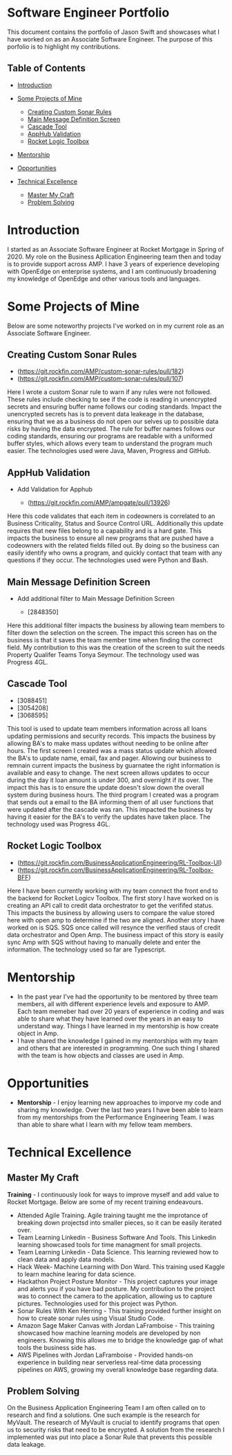 # Software Engineer Portfolio

This document contains the portfolio of Jason Swift and showcases what I have worked on as an Associate Software Engineer. The purpose of this porfolio is to highlight my contributions.

## Table of Contents
  * [Introduction](#introduction)
  * [Some Projects of Mine](#some-projects-of-mine)
    * [Creating Custom Sonar Rules](#creating-custom-sonar-rules)
    * [Main Message Definition Screen](#main-message-definition-screen)
    * [Cascade Tool](#cascade-tool)
    * [AppHub Validation](#appHub-validation)
    * [Rocket Logic Toolbox](#rocket-logic-toolbox)
    
  * [Mentorship](#mentorship)
  * [Opportunities](#opportunities)
  * [Technical Excellence](#technical-excellence)
    * [Master My Craft](#master-my-craft)
    * [Problem Solving](#problem-solving)
   
# Introduction

I started as an Associate Software Engineer at Rocket Mortgage in Spring of 2020. My role on the Business Apllication Engineering team then and today is to provide support across AMP. I have 3 years of experience developing with OpenEdge on enterprise systems, and I am continuously broadening my knowledge of OpenEdge and other various tools and languages.

# Some Projects of Mine

Below are some noteworthy projects I've worked on in my current role as an Associate Software Engineer.  

## Creating Custom Sonar Rules
  *  (https://git.rockfin.com/AMP/custom-sonar-rules/pull/182) 
  *  (https://git.rockfin.com/AMP/custom-sonar-rules/pull/107)

Here I wrote a custom Sonar rule to warn if any rules were not followed. These rules include checking to see if the code is reading in unencrypted secrets and ensuring buffer name follows our coding standards. Impact the unencrypted secrets has is to prevent data leakeage in the database, ensuring that we as a business do not open our selves up to possible data risks by having the data encrypted. The rule for buffer names follows our coding standards, ensuring our programs are readable with a uniformed buffer styles, which allows every team to understand the program much easier.  The technologies used were Java, Maven, Progress and GitHub.

## AppHub Validation
  * Add Validation for Apphub

    *  (https://git.rockfin.com/AMP/ampgate/pull/13926)
    
Here this code validates that each item in codeowners is correlated to an Business Criticality, Status and Source Control URL. Additionally this update requires that new files belong to a capability and is a hard gate. This impacts the business to ensure all new programs that are pushed have a codeowners with the related fields filled out. By doing so the business can easily identify who owns a program, and quickly contact that team with any questions if they occur. The technologies used were Python and Bash.

## Main Message Definition Screen 
  * Add additional filter to Main Message Definition Screen 

    *  [2848350] 
    
Here this additional filter impacts the business by allowing team members to filter down the selection on the screen. The impact this screen has on the business is that it saves the team member time when finding the correct field. My contribution to this was the creation of the screen to suit the needs Property Qualifer Teams Tonya Seymour. The technology used was Progress 4GL.
    
## Cascade Tool
  *  [3088451]
  *  [3054208]
  *  [3068595]

This tool is used to update team members information across all loans updating permissions and security records. This impacts the business by allowing BA's to make mass updates without needing to be online after hours. The first screen I created was a mass status update which allowed the BA's to update name, email, fax and pager. Allowing our business to remnain current impacts the business by guarnatee the right information is available and easy to change. The next screen allows updates to occur during the day it loan amount is under 300, and overnight if its over. The impact this has is to ensure the update doesn't slow down the overall system during business hours. The third program I created was a program that sends out a email to the BA informing them of all user functions that were updated after the cascade was ran. This impacted the business by having it easier for the BA's to verify the updates have taken place. The technology used was Progress 4GL.
       
## Rocket Logic Toolbox
  *  (https://git.rockfin.com/BusinessApplicationEngineering/RL-Toolbox-UI) 
  *  (https://git.rockfin.com/BusinessApplicationEngineering/RL-Toolbox-BFF)

Here I have been currently working with my team connect the front end to the backend for Rocket Logicv Toolbox. The first story I have worked on is creating an API call to credit data orchestrator to get the verififed status. This impacts the business by allowing users to compare the value stored here with open amp to determine if the two are aligned. Another story I have worked on is SQS. SQS once called will resynce the verified staus of credit data orchestrator and Open Amp. The business impact of this story is easily sync Amp with SQS without having to manually delete and enter the information. The technology used so far are Typescript. 
  
# Mentorship
* In the past year I've had the opportunity to be mentored by three team members, all with different experience levels and exposure to AMP. Each team memeber had over 20 years of experience in coding and was able to share what they have learned over the years in an easy to understand way. Things I have learned in my mentorship is how create object in Amp.      
* I have shared the knowledge I gained in my mentorships with my team and others that are interested in programming. One such thing I shared with the team is how objects and classes are used in Amp.

# Opportunities

* **Mentorship** - I enjoy learning new approaches to imporve my code and sharing my knowledge. Over the last two years I have been able to learn from my mentorships from the Performance Engineering Team. I was than able to share what I learn with my fellow team members.

# Technical Excellence
## Master My Craft
  **Training**  - I continuously look for ways to improve myself and add value to Rocket Mortgage.  Below are some of my recent training endeavours.
  
  * Attended Agile Training. Agile training taught me the improtance of breaking down projectsd into smaller pieces, so it can be easily iterated over.
  * Team Learning Linkedin - Business Software And Tools. This Linkedin learning showcased tools for time managment for small projects.  
  * Team Learning Linkedin - Data Science. This learning reviewed how to clean data and apply data models.
  * Hack Week- Machine Learning with Don Ward. This training used Kaggle to learn machine learing for data science.
  * Hackathon Project Posture Monitor - This project captures your image and alerts you if you have bad posture. My contribution to the project was to connect the camera to the application, allowing us to capture pictures. Technologies used for this project was Python.
  * Sonar Rules With Ken Herring - This training provided further insight on how to create sonar rules using Visual Studio Code. 
  * Amazon Sage Maker Canvas with Jordan LaFramboise - This training showcased how machine learning models are developed by non engineers. Knowing this allows me to bridge the knowledge gap of what tools the business side has.
  * AWS Pipelines with Jordan LaFramboise - Provided hands-on experience in building near serverless real-time data processing pipelines on AWS, growing my overall knowledge base regarding data. 
  
## Problem Solving
On the Business Application Engineering Team I am often called on to research and find a solutions. One such example is the research for MyVault. The research of MyVault is crucial to identify programs that open us to security risks that need to be encrypted. A solution from the research I implemented was put into place a Sonar Rule that prevents this possible data leakage.

